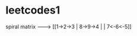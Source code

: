 # leetcodes1
spiral  matrix ---> [[1->2->3
                           |
                     8->9->4
                    |      |
                     7<-6<-5]]
                         
